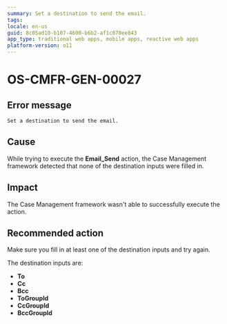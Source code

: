 ```yaml
---
summary: Set a destination to send the email.
tags:
locale: en-us
guid: 8c05ad10-b107-4600-b6b2-af1c070ee843
app_type: traditional web apps, mobile apps, reactive web apps
platform-version: o11
---
```


# OS-CMFR-GEN-00027

## Error message

`Set a destination to send the email.`

## Cause

While trying to execute the **Email_Send** action, the Case Management framework detected that none of the destination inputs were filled in.

## Impact

The Case Management framework wasn't able to successfully execute the action.

## Recommended action

Make sure you fill in at least one of the destination inputs and try again.

The destination inputs are:

* **To**
* **Cc**
* **Bcc**
* **ToGroupId**
* **CcGroupId**
* **BccGroupId**
